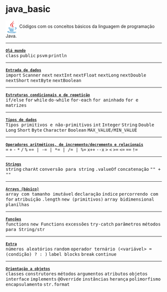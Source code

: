 # java_basic
<img align="center" title="Java" height="42" width="40" src="https://raw.githubusercontent.com/devicons/devicon/master/icons/java/java-original.svg">
Códigos com os conceitos básicos da  linguagem de programação Java.  

---
[**```Olá mundo```**](src/OlaMundo.java)  
<kbd>class</kbd> <kbd>public</kbd> <kbd>psvm</kbd> <kbd>println</kbd>

---
[**```Entrada de dados```**](src/InputData.java)  
<kbd>import</kbd> <kbd>Scanner</kbd> <kbd>next</kbd> <kbd>nextInt</kbd> <kbd>nextFloat</kbd> <kbd>nextLong</kbd> <kbd>nextDouble</kbd> <kbd>nextShort</kbd> <kbd>nextByte</kbd> <kbd>nextBoolean</kbd>

---
[**```Estruturas condicionais e de repetição```**](src/ifForWhile.java)  
<kbd>if/else</kbd> <kbd>for</kbd> <kbd>while</kbd> <kbd>do-while</kbd> <kbd>for-each</kbd> <kbd>for aninhado</kbd> <kbd>for e matrizes</kbd>

---
[**```Tipos de dados```**](src/TiposDados.java)  
<kbd>Tipos primitivos e não-primitivos</kbd> <kbd>int</kbd> <kbd>Integer</kbd> <kbd>String</kbd> <kbd>Double</kbd> <kbd>Long</kbd> <kbd>Short</kbd> <kbd>Byte</kbd> <kbd>Character</kbd> <kbd>Boolean</kbd> <kbd>MAX_VALUE/MIN_VALUE</kbd>

---
[**```Operadores aritméticos, de incremento/decremento e relacionais```**](src/OperIncDec.java)  
<kbd>=</kbd> <kbd>+</kbd> <kbd>-</kbd> <kbd>*</kbd> <kbd>/</kbd> <kbd>%</kbd> <kbd>+= | -= | *= | /= | %=</kbd> <kbd>x++</kbd> <kbd>--x</kbd> <kbd>></kbd> <kbd><</kbd> <kbd>>=</kbd> <kbd><=</kbd> <kbd>==</kbd> <kbd>!=</kbd>

---
[**```Strings```**](src/StrinGs)  
<kbd>string</kbd> <kbd>charAt</kbd> <kbd>conversão para string</kbd> <kbd>.valueOf</kbd> <kbd>concatenação</kbd> <kbd>"" + ""</kbd>

---
[**```Arrays (básico)```**](src/ArrayMatriz.java)  
<kbd>array com tamanho imutável</kbd> <kbd>declaração</kbd> <kbd>índice</kbd> <kbd>percorrendo com for</kbd> <kbd>atribuição</kbd> <kbd>.length</kbd> <kbd>new (primitivos)</kbd> <kbd>array bidimensional</kbd> <kbd>planílhas</kbd>

---
[**```Funções```**](src/Functions.java)  
<kbd>functions</kbd> <kbd>new Functions</kbd> <kbd>excessões</kbd> <kbd>try-catch</kbd> <kbd>parâmetros</kbd> <kbd>métodos para String/str</kbd>

---
[**```Extra```**](src/AprAdicional.java)  
<kbd>números aleatórios</kbd> <kbd>random</kbd> <kbd>operador ternário (<variável> = (condição) ? <valor1> : <valor2>)</kbd> <kbd>label blocks</kbd> <kbd>break</kbd> <kbd>continue</kbd>

---
[**```Orientação a objetos```**](src/JavaOO.java)  
<kbd>classes</kbd> <kbd>construtores</kbd> <kbd>métodos</kbd> <kbd>argumentos</kbd> <kbd>atributos</kbd> <kbd>objetos</kbd> <kbd>interface</kbd> <kbd>implements</kbd> <kbd>@Override</kbd> <kbd>instâncias</kbd> <kbd>herança</kbd> <kbd>polimorfismo</kbd> <kbd>encapsulamento</kbd> <kbd>str.format</kbd>
